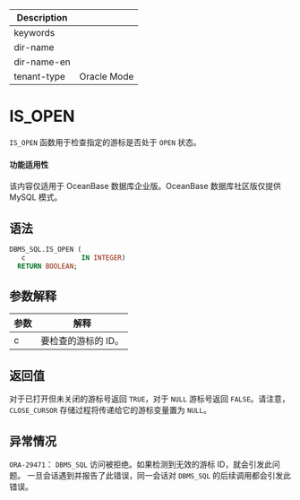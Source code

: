 | Description   |                 |
|---------------|-----------------|
| keywords      |                 |
| dir-name      |                 |
| dir-name-en   |                 |
| tenant-type   | Oracle Mode     |

# IS_OPEN 

`IS_OPEN` 函数用于检查指定的游标是否处于 `OPEN` 状态。

  <main id="notice" >
    <h4>功能适用性</h4>
    <p>该内容仅适用于 OceanBase 数据库企业版。OceanBase 数据库社区版仅提供 MySQL 模式。</p>
  </main>

## 语法 

```sql
DBMS_SQL.IS_OPEN (
   c              IN INTEGER)
  RETURN BOOLEAN;
```



## 参数解释 



| 参数 |     解释      |
|----|-------------|
| c  | 要检查的游标的 ID。 |



## 返回值 

对于已打开但未关闭的游标号返回 `TRUE`，对于 `NULL` 游标号返回 `FALSE`。请注意，`CLOSE_CURSOR` 存储过程将传递给它的游标变量置为 `NULL`。

## 异常情况 

`ORA-29471`： `DBMS_SQL` 访问被拒绝。如果检测到无效的游标 ID，就会引发此问题。 一旦会话遇到并报告了此错误，同一会话对 `DBMS_SQL` 的后续调用都会引发此错误。
